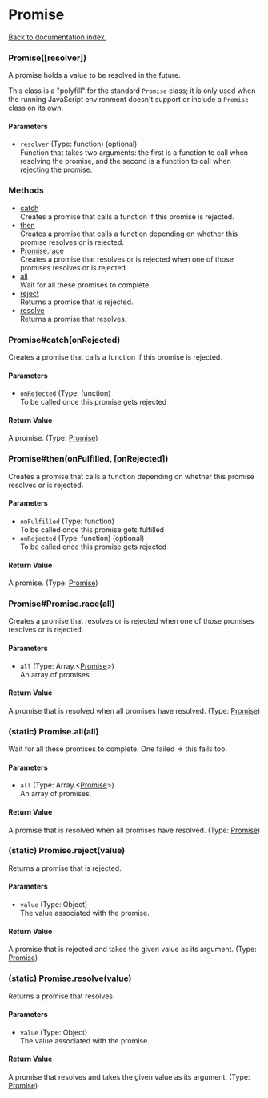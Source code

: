 # Promise

[Back to documentation index.](index.md)

### Promise([resolver]) <a id='Promise'></a>

A promise holds a value to be resolved in the future.

This class is a "polyfill" for the standard <code>Promise</code>
class; it is only used when the running JavaScript environment
doesn't support or include a <code>Promise</code> class
on its own.

#### Parameters

* `resolver` (Type: function) (optional)<br>
    Function that takes two arguments: the first is a function to call when resolving the promise, and the second is a function to call when rejecting the promise.

### Methods

* [catch](#Promise_Promise_catch)<br>Creates a promise that calls a function if
this promise is rejected.
* [then](#Promise_Promise_then)<br>Creates a promise that calls a function depending on whether
this promise resolves or is rejected.
* [Promise.race](#Promise_Promise.race)<br>Creates a promise that resolves or is rejected when one of those promises
resolves or is rejected.
* [all](#Promise.all)<br>Wait for all these promises to complete.
* [reject](#Promise.reject)<br>Returns a promise that is rejected.
* [resolve](#Promise.resolve)<br>Returns a promise that resolves.

### Promise#catch(onRejected) <a id='Promise_Promise_catch'></a>

Creates a promise that calls a function if
this promise is rejected.

#### Parameters

* `onRejected` (Type: function)<br>
    To be called once this promise gets rejected

#### Return Value

A promise. (Type: <a href="Promise.md">Promise</a>)

### Promise#then(onFulfilled, [onRejected]) <a id='Promise_Promise_then'></a>

Creates a promise that calls a function depending on whether
this promise resolves or is rejected.

#### Parameters

* `onFulfilled` (Type: function)<br>
    To be called once this promise gets fulfilled
* `onRejected` (Type: function) (optional)<br>
    To be called once this promise gets rejected

#### Return Value

A promise. (Type: <a href="Promise.md">Promise</a>)

### Promise#Promise.race(all) <a id='Promise_Promise.race'></a>

Creates a promise that resolves or is rejected when one of those promises
resolves or is rejected.

#### Parameters

* `all` (Type: Array.&lt;<a href="Promise.md">Promise</a>>)<br>
    An array of promises.

#### Return Value

A promise that is resolved when all promises have resolved. (Type: <a href="Promise.md">Promise</a>)

### (static) Promise.all(all) <a id='Promise.all'></a>

Wait for all these promises to complete. One failed => this fails too.

#### Parameters

* `all` (Type: Array.&lt;<a href="Promise.md">Promise</a>>)<br>
    An array of promises.

#### Return Value

A promise that is resolved when all promises have resolved. (Type: <a href="Promise.md">Promise</a>)

### (static) Promise.reject(value) <a id='Promise.reject'></a>

Returns a promise that is rejected.

#### Parameters

* `value` (Type: Object)<br>
    The value associated with the promise.

#### Return Value

A promise that is rejected and takes the given value
as its argument. (Type: <a href="Promise.md">Promise</a>)

### (static) Promise.resolve(value) <a id='Promise.resolve'></a>

Returns a promise that resolves.

#### Parameters

* `value` (Type: Object)<br>
    The value associated with the promise.

#### Return Value

A promise that resolves and takes the given value
as its argument. (Type: <a href="Promise.md">Promise</a>)
